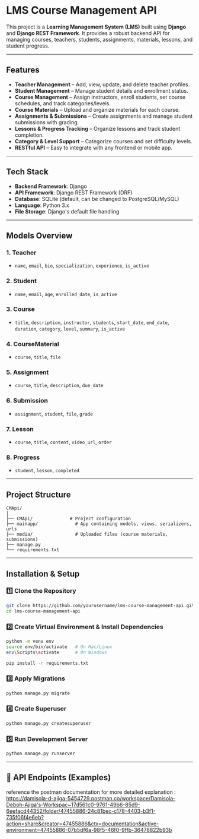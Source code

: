# LMS Course Management API

This project is a **Learning Management System (LMS)** built using **Django** and **Django REST Framework**.
It provides a robust backend API for managing courses, teachers, students, assignments, materials, lessons, and student progress.

---

## Features

* **Teacher Management** – Add, view, update, and delete teacher profiles.
* **Student Management** – Manage student details and enrollment status.
* **Course Management** – Assign instructors, enroll students, set course schedules, and track categories/levels.
* **Course Materials** – Upload and organize materials for each course.
* **Assignments & Submissions** – Create assignments and manage student submissions with grading.
* **Lessons & Progress Tracking** – Organize lessons and track student completion.
* **Category & Level Support** – Categorize courses and set difficulty levels.
* **RESTful API** – Easy to integrate with any frontend or mobile app.

---

##  Tech Stack

* **Backend Framework**: Django
* **API Framework**: Django REST Framework (DRF)
* **Database**: SQLite (default, can be changed to PostgreSQL/MySQL)
* **Language**: Python 3.x
* **File Storage**: Django's default file handling 

---

##  Models Overview

### 1. **Teacher**

* `name`, `email`, `bio`, `specialization`, `experience`, `is_active`

### 2. **Student**

* `name`, `email`, `age`, `enrolled_date`, `is_active`

### 3. **Course**

* `title`, `description`, `instructor`, `students`, `start_date`, `end_date`, `duration`, `category`, `level`, `summary`, `is_active`

### 4. **CourseMaterial**

* `course`, `title`, `file`

### 5. **Assignment**

* `course`, `title`, `description`, `due_date`

### 6. **Submission**

* `assignment`, `student`, `file`, `grade`

### 7. **Lesson**

* `course`, `title`, `content`, `video_url`, `order`

### 8. **Progress**

* `student`, `lesson`, `completed`

---

##  Project Structure

```
CMApi/
│
├── CMApi/              # Project configuration
├── mainapp/              # App containing models, views, serializers, urls
├── media/                # Uploaded files (course materials, submissions)
├── manage.py
└── requirements.txt
```

---

## Installation & Setup

### 1️⃣ Clone the Repository

```bash
git clone https://github.com/yourusername/lms-course-management-api.git
cd lms-course-management-api
```

### 2️⃣ Create Virtual Environment & Install Dependencies

```bash
python -m venv env
source env/bin/activate   # On Mac/Linux
env\Scripts\activate      # On Windows

pip install -r requirements.txt
```

### 3️⃣ Apply Migrations

```bash
python manage.py migrate
```

### 4️⃣ Create Superuser

```bash
python manage.py createsuperuser
```

### 5️⃣ Run Development Server

```bash
python manage.py runserver
```

---

## 📡 API Endpoints (Examples)
reference the postman documentation for more detailed explanation :
[https://damisola-d-ajiga-5454729.postman.co/workspace/Damisola-Deboh-Ajiga's-Workspac~17d561c0-9761-49b6-85d9-6eefacd44352/folder/47455886-24c81bec-c178-4403-b3f1-735f06f4e6eb?action=share&creator=47455886&ctx=documentation&active-environment=47455886-07b5df6a-98f5-46f0-9ffb-36478822b93b
](https://damisola-d-ajiga-5454729.postman.co/workspace/Damisola-Deboh-Ajiga's-Workspac~17d561c0-9761-49b6-85d9-6eefacd44352/collection/47455886-e1ae7804-373a-4e00-ba0e-8313d846713e?action=share&source=copy-link&creator=47455886)


